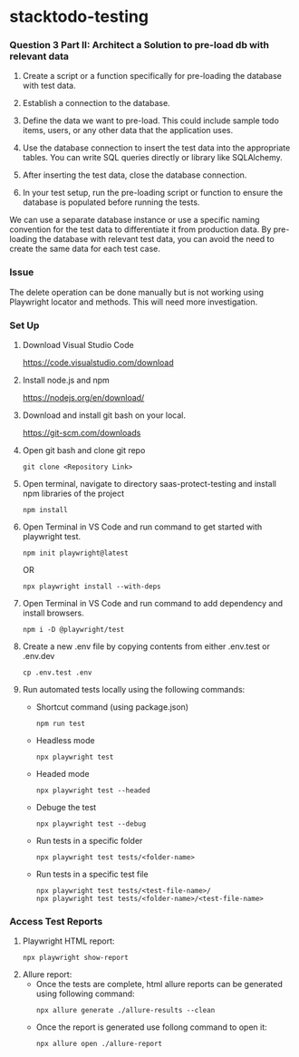 # stacktodo-testing

### Question 3 Part II: Architect a Solution to pre-load db with relevant data  ###

1. Create a script or a function specifically for pre-loading the database with test data. 

2. Establish a connection to the database.

3. Define the data we want to pre-load. This could include sample todo items, users, or any other data that the application uses.

4. Use the database connection to insert the test data into the appropriate tables. You can write SQL queries directly or  library like SQLAlchemy.

5. After inserting the test data, close the database connection.

6. In your test setup, run the pre-loading script or function to ensure the database is populated before running the tests.

We can use a separate database instance or use a specific naming convention for the test data to differentiate it from production data. By pre-loading the database with relevant test data, you can avoid the need to create the same data for each test case. 

### Issue ###

The delete operation can be done manually but is not working using Playwright locator and methods. This will need more investigation.

### Set Up ###

1. Download Visual Studio Code

    https://code.visualstudio.com/download

2. Install node.js and npm

    https://nodejs.org/en/download/
    
3. Download and install git bash on your local.

    https://git-scm.com/downloads

4. Open git bash and clone git repo

    ```
    git clone <Repository Link>
    ```

5. Open terminal, navigate to directory saas-protect-testing and install npm libraries of the project
    ```
    npm install   
    ```

6. Open Terminal in VS Code and run command to get started with playwright test.
    ```
    npm init playwright@latest
    ```
    OR
    ```
    npx playwright install --with-deps
    ```

7. Open Terminal in VS Code and run command to add dependency and install browsers.
    ```
    npm i -D @playwright/test
    ```

8. Create a new .env file by copying contents from either .env.test or .env.dev
    ```
    cp .env.test .env
    ```

9. Run automated tests locally using the following commands:
    
    - Shortcut command (using package.json)
        ```
        npm run test
        ```
    - Headless mode
        ```
        npx playwright test
        ```
    - Headed mode
        ```
        npx playwright test --headed
        ```
    - Debuge the test
        ```
        npx playwright test --debug
        ```
    - Run tests in a specific folder 
        ```
        npx playwright test tests/<folder-name>
        ```
    - Run tests in a specific test file
        ```
        npx playwright test tests/<test-file-name>/
        npx playwright test tests/<folder-name>/<test-file-name>
        ```

### Access Test Reports ###

1. Playwright HTML report:
    ```
    npx playwright show-report
    ```
2. Allure report:
    - Once the tests are complete, html allure reports can be generated using following command:
        ```
        npx allure generate ./allure-results --clean
        ```
    - Once the report is generated use follong command to open it: 
        ```
        npx allure open ./allure-report
        ```
        
